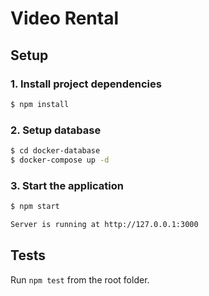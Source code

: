 # Video Rental 

## Setup
### 1. Install project dependencies  

```sh
$ npm install
```

### 2. Setup database 
```sh
$ cd docker-database
$ docker-compose up -d
```

### 3. Start the application

```sh
$ npm start

Server is running at http://127.0.0.1:3000
```

## Tests

Run `npm test` from the root folder.

